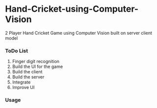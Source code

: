 # Hand-Cricket-using-Computer-Vision
2 Player Hand Cricket Game using Computer Vision built on server client model

### ToDo List 

1. Finger digit recognition 
2. Build the UI for the game 
3. Build the client 
4. Build the server
5. Integrate 
6. Improve UI 

### Usage